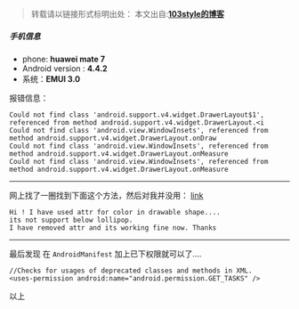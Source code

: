 >转载请以链接形式标明出处： 
本文出自:[**103style的博客**](http://blog.csdn.net/lxk_1993) 


##### 手机信息
* phone: **huawei mate 7**
* Android version : **4.4.2**
* 系统：**EMUI 3.0**

报错信息：
```
Could not find class 'android.support.v4.widget.DrawerLayout$1', referenced from method android.support.v4.widget.DrawerLayout.<i
Could not find class 'android.view.WindowInsets', referenced from method android.support.v4.widget.DrawerLayout.onDraw
Could not find class 'android.view.WindowInsets', referenced from method android.support.v4.widget.DrawerLayout.onMeasure
Could not find class 'android.view.WindowInsets', referenced from method android.support.v4.widget.DrawerLayout.onMeasure
```

---

网上找了一圈找到下面这个方法，然后对我并没用：
[link](https://stackoverflow.com/questions/46389995/could-not-find-class-android-support-v4-widget-drawerlayout1-referenced-from)
```
Hi ! I have used attr for color in drawable shape.... 
its not support below lollipop. 
I have removed attr and its working fine now. Thanks 
```

----

最后发现 在 `AndroidManifest` 加上已下权限就可以了....
```
//Checks for usages of deprecated classes and methods in XML.
<uses-permission android:name="android.permission.GET_TASKS" />
```
以上
